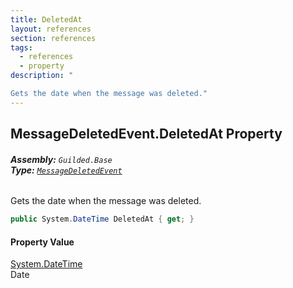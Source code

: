```yaml
---
title: DeletedAt
layout: references
section: references
tags:
  - references
  - property
description: "

Gets the date when the message was deleted."
---
```


## MessageDeletedEvent.DeletedAt Property
###### **Assembly:** `Guilded.Base`<br/>**Type:** [`MessageDeletedEvent`](MessageDeletedEvent 'Guilded.Base.Events.MessageDeletedEvent')

Gets the date when the message was deleted.

```csharp
public System.DateTime DeletedAt { get; }
```

#### Property Value
[System.DateTime](https://docs.microsoft.com/en-us/dotnet/api/System.DateTime 'System.DateTime')  
Date